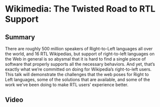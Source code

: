 # Wikimedia: The Twisted Road to RTL Support

## Summary

There are roughly 500 million speakers of Right-to-Left languages all over the world, and 16 RTL Wikipedias, but support of right-to-left languages on the Web in general is so abysmal that it is hard to find a single piece of software that properly supports all the necessary behaviors. And yet, that’s exactly what we’re committed on doing for Wikipedia’s right-to-left users.
This talk will demonstrate the challenges that the web poses for Right to Left languages, some of the solutions that are available, and some of the work we’ve been doing to make RTL users’ experience better.

## Video

<iframe width="560" height="315" src="https://www.youtube-nocookie.com/embed/qmLdHuFRGgM" title="YouTube video player" frameborder="0" allow="accelerometer; autoplay; clipboard-write; encrypted-media; gyroscope; picture-in-picture" allowfullscreen></iframe>

